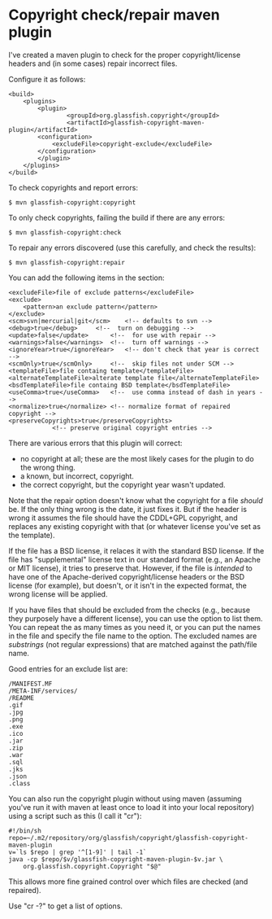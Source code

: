 #   Copyright check/repair maven plugin

I've created a maven plugin to check for the proper copyright/license headers
and (in some cases) repair incorrect files.

Configure it as follows:

    <build>
        <plugins>
            <plugin>
                    <groupId>org.glassfish.copyright</groupId>
                    <artifactId>glassfish-copyright-maven-plugin</artifactId>
            <configuration>
                <excludeFile>copyright-exclude</excludeFile>
            </configuration>
            </plugin>
        </plugins>
    </build>

To check copyrights and report errors:

    $ mvn glassfish-copyright:copyright

To only check copyrights, failing the build if there are any errors:

    $ mvn glassfish-copyright:check

To repair any errors discovered (use this carefully, and check the results):

    $ mvn glassfish-copyright:repair

You can add the following items in the <configuration> section:

    <excludeFile>file of exclude patterns</excludeFile>
    <exclude>
        <pattern>an exclude pattern</pattern>
    </exclude>
    <scm>svn|mercurial|git</scm>    <!-- defaults to svn -->
    <debug>true</debug>     <!--  turn on debugging -->
    <update>false</update>      <!--  for use with repair -->
    <warnings>false</warnings>  <!--  turn off warnings -->
    <ignoreYear>true</ignoreYear>   <!-- don't check that year is correct -->
    <scmOnly>true</scmOnly>     <!--  skip files not under SCM -->
    <templateFile>file containg template</templateFile>
    <alternateTemplateFile>alterate template file</alternateTemplateFile>
    <bsdTemplateFile>file containg BSD template</bsdTemplateFile>
    <useComma>true</useComma>   <!--  use comma instead of dash in years -->
    <normalize>true</normalize> <!-- normalize format of repaired copyright -->
    <preserveCopyrights>true</preserveCopyrights>
				<!-- preserve original copyright entries -->


There are various errors that this plugin will correct:

- no copyright at all; these are the most likely cases for the plugin to
  do the wrong thing.
- a known, but incorrect, copyright.
- the correct copyright, but the copyright year wasn't updated.

Note that the repair option doesn't know what the copyright for a
file *should* be.  If the only thing wrong is the date, it just fixes
it.  But if the header is wrong it assumes the file should have the
CDDL+GPL copyright, and replaces any existing copyright with that
(or whatever license you've set as the template).

If the file has a BSD license, it relaces it with the standard BSD
license.  If the file has "supplemental" license text in our standard
format (e.g., an Apache or MIT license), it tries to preserve that.
However, if the file is *intended* to have one of the Apache-derived
copyright/license headers or the BSD license (for example), but
doesn't, or it isn't in the expected format, the wrong license will
be applied.

If you have files that should be excluded from the checks (e.g.,
because they purposely have a different license), you can use the
<exclude> option to list them.  You can repeat the <pattern> as many times
as you need it, or you can put the names in the file and specify the
file name to the <excludeFile> option.
The excluded names are *substrings* (not regular expressions) that
are matched against the path/file name.

Good entries for an exclude list are:

    /MANIFEST.MF
    /META-INF/services/
    /README
    .gif
    .jpg
    .png
    .exe
    .ico
    .jar
    .zip
    .war
    .sql
    .jks
    .json
    .class


You can also run the copyright plugin without using maven (assuming you've
run it with maven at least once to load it into your local repository) using
a script such as this (I call it "cr"):

    #!/bin/sh
    repo=~/.m2/repository/org/glassfish/copyright/glassfish-copyright-maven-plugin
    v=`ls $repo | grep '^[1-9]' | tail -1`
    java -cp $repo/$v/glassfish-copyright-maven-plugin-$v.jar \
        org.glassfish.copyright.Copyright "$@"

This allows more fine grained control over which files are checked
(and repaired).

Use "cr -?" to get a list of options.

